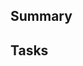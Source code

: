 <!--
  Thanks for submitting a pull request!
  Before submitting a pull request, please make sure the following is done:

  1. Run `yarn` in the repository root.
  2. Run `yarn lint` make sure to fix if any linting issues
  3. Run `yarn tsc` make sure to fix any typescript issues
-->

## Summary

<!--
 Explain summary of the change
-->

## Tasks

<!--
 Please attach task links here
-->